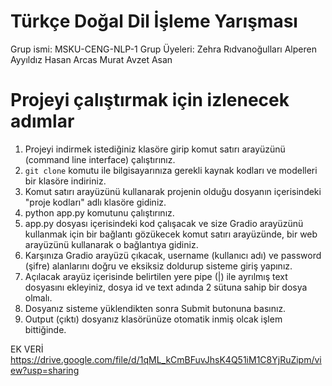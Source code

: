 # Türkçe Doğal Dil İşleme Yarışması
Grup ismi: MSKU-CENG-NLP-1
Grup Üyeleri: Zehra Rıdvanoğulları
              Alperen Ayyıldız
              Hasan Arcas
              Murat Avzet Asan



# Projeyi çalıştırmak için izlenecek adımlar
1. Projeyi indirmek istediğiniz klasöre girip komut satırı arayüzünü (command line interface) çalıştırınız.
2. ```git clone``` komutu ile bilgisayarınıza gerekli kaynak kodları ve modelleri bir klasöre indiriniz.
3. Komut satırı arayüzünü kullanarak projenin olduğu dosyanın içerisindeki "proje kodları" adlı klasöre gidiniz.
4. python app.py komutunu çalıştırınız.
5. app.py dosyası içerisindeki kod çalışacak ve size Gradio arayüzünü kullanmak için bir bağlantı gözükecek komut satırı arayüzünde, bir web arayüzünü kullanarak o bağlantıya gidiniz.
6. Karşınıza Gradio arayüzü çıkacak, username (kullanıcı adı) ve password (şifre) alanlarını doğru ve eksiksiz doldurup sisteme giriş yapınız.
7. Açılacak arayüz içerisinde belirtilen yere pipe (|) ile ayrılmış text dosyasını ekleyiniz, dosya id ve text adında 2 sütuna sahip bir dosya olmalı.
8. Dosyanız sisteme yüklendikten sonra Submit butonuna basınız.
9. Output (çıktı) dosyanız klasörünüze otomatik inmiş olcak işlem bittiğinde.

EK VERİ
https://drive.google.com/file/d/1qML_kCmBFuvJhsK4Q51iM1C8YjRuZipm/view?usp=sharing
